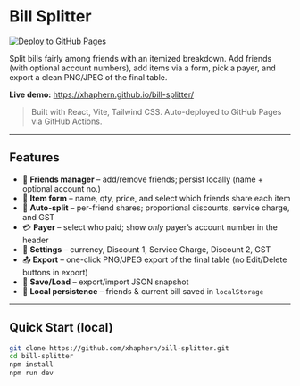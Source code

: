 # Bill Splitter

[![Deploy to GitHub Pages](https://github.com/xhaphern/bill-splitter/actions/workflows/deploy.yml/badge.svg)](https://github.com/xhaphern/bill-splitter/actions/workflows/deploy.yml)

Split bills fairly among friends with an itemized breakdown. Add friends (with optional account numbers), add items via a form, pick a payer, and export a clean PNG/JPEG of the final table.

**Live demo:** https://xhaphern.github.io/bill-splitter/

> Built with React, Vite, Tailwind CSS. Auto-deployed to GitHub Pages via GitHub Actions.

---

## Features

- 👥 **Friends manager** – add/remove friends; persist locally (name + optional account no.)
- 🧾 **Item form** – name, qty, price, and select which friends share each item
- 🧮 **Auto-split** – per-friend shares; proportional discounts, service charge, and GST
- 💳 **Payer** – select who paid; show *only* payer’s account number in the header
- 🧰 **Settings** – currency, Discount 1, Service Charge, Discount 2, GST
- 📤 **Export** – one-click PNG/JPEG export of the final table (no Edit/Delete buttons in export)
- 💾 **Save/Load** – export/import JSON snapshot
- 🧠 **Local persistence** – friends & current bill saved in `localStorage`

---

## Quick Start (local)

```bash
git clone https://github.com/xhaphern/bill-splitter.git
cd bill-splitter
npm install
npm run dev